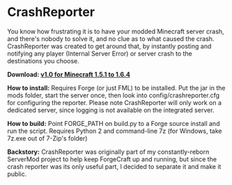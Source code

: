 CrashReporter
=============

You know how frustrating it is to have your modded Minecraft server crash, and there's nobody to solve it, and no clue as to what caused the crash. CrashReporter was created to get around that, by instantly posting and notifying any player (Internal Server Error) or server crash to the destinations you choose.

**Download: [v1.0 for Minecraft 1.5.1 to 1.6.4](https://github.com/richardg867/CrashReporter/releases/tag/v1.0)**

**How to install:** Requires Forge (or just FML) to be installed. Put the jar in the mods folder, start the server once, then look into config/crashreporter.cfg for configuring the reporter. Please note CrashReporter will only work on a dedicated server, since logging is not available on the integrated server.

**How to build:** Point FORGE_PATH on build.py to a Forge source install and run the script. Requires Python 2 and command-line 7z (for Windows, take 7z.exe out of 7-Zip's folder)

**Backstory:** CrashReporter was originally part of my constantly-reborn ServerMod project to help keep ForgeCraft up and running, but since the crash reporter was its only useful part, I decided to separate it and make it public.